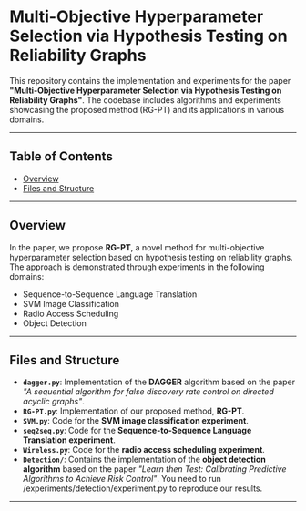 
# Multi-Objective Hyperparameter Selection via Hypothesis Testing on Reliability Graphs

This repository contains the implementation and experiments for the paper **"Multi-Objective Hyperparameter Selection via Hypothesis Testing on Reliability Graphs"**. The codebase includes algorithms and experiments showcasing the proposed method (RG-PT) and its applications in various domains.

---

## Table of Contents

- [Overview](#overview)
- [Files and Structure](#files-and-structure)

---

## Overview

In the paper, we propose **RG-PT**, a novel method for multi-objective hyperparameter selection based on hypothesis testing on reliability graphs. The approach is demonstrated through experiments in the following domains:

- Sequence-to-Sequence Language Translation
- SVM Image Classification
- Radio Access Scheduling
- Object Detection

---

## Files and Structure

- **`dagger.py`**: Implementation of the **DAGGER** algorithm based on the paper *"A sequential algorithm for false discovery rate control on directed acyclic graphs"*.
- **`RG-PT.py`**: Implementation of our proposed method, **RG-PT**.
- **`SVM.py`**: Code for the **SVM image classification experiment**.
- **`seq2seq.py`**: Code for the **Sequence-to-Sequence Language Translation experiment**.
- **`Wireless.py`**: Code for the **radio access scheduling experiment**.
- **`Detection/`**: Contains the implementation of the **object detection algorithm** based on the paper *"Learn then Test: Calibrating Predictive Algorithms to Achieve Risk Control"*. You need to run /experiments/detection/experiment.py to reproduce our results.

---
